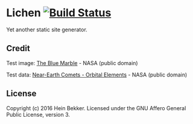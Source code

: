 # Lichen [![Build Status](https://secure.travis-ci.org/netbek/lichen.png?branch=master)](http://travis-ci.org/netbek/lichen)

Yet another static site generator.

## Credit

Test image: [The Blue Marble](https://www.nasa.gov/content/blue-marble-image-of-the-earth-from-apollo-17) - NASA (public domain)

Test data: [Near-Earth Comets - Orbital Elements](https://data.nasa.gov/d/b67r-rgxc?category=Space-Science&view_name=Near-Earth-Comets-Orbital-Elements) - NASA (public domain)

## License

Copyright (c) 2016 Hein Bekker. Licensed under the GNU Affero General Public License, version 3.
